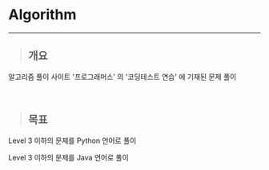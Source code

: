 # Algorithm

---

> ## 개요

알고리즘 풀이 사이트 '프로그래머스' 의 '코딩테스트 연습' 에 기재된 문제 풀이

</br>

> ## 목표

Level 3 이하의 문제를 Python 언어로 풀이

Level 3 이하의 문제를 Java 언어로 풀이

